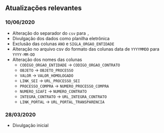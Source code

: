 ## Atualizações relevantes

### 10/06/2020

* Alteração do separador do `csv` para `,`
* Divulgação dos dados como planilha eletrônica
* Exclusão das colunas `ANO` e `SIGLA_ORGAO_ENTIDADE`
* Alteração no arquivo csv do formato das colunas data de `YYYYMMDD` para `YYYY-MM-DD`
* Alteração dos nomes das colunas
    * `CODIGO_ORGAO_ENTIDADE` -> `CODIGO_ORGAO_CONTRATO`
    * `OBJETO` -> `OBJETO_PROCESSO`
    * `VALOR` -> `VALOR_HOMOLOGADO`
    * `LINK_SEI` -> `URL_PROCESSO_SEI`
    * `PROCESSO_COMPRA` -> `NUMERO_PROCESSO_COMPRA`
    * `NUMERO_SIAFI` -> `NUMERO_CONTRATO`
    * `INTEGRA_CONTRATO` -> `URL_INTEGRA_CONTRATO`
    * `LINK_PORTAL` -> `URL_PORTAL_TRANSPARENCIA`

### 28/03/2020

* Divulgação inicial
